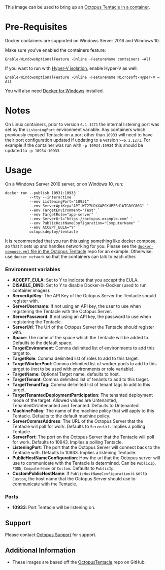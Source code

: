 This image can be used to bring up an [Octopus Tentacle in a container](https://octopus.com/docs/installation/octopus-tentacle-container).

# Pre-Requisites

Docker containers are supported on Windows Server 2016 and Windows 10. 

Make sure you've enabled the containers feature:

```
Enable-WindowsOptionalFeature -Online -FeatureName containers –All
```

If you want to run with [Hyper-V isolation](https://docs.microsoft.com/en-us/virtualization/windowscontainers/manage-containers/hyperv-container), enable Hyper-V as well:

```
Enable-WindowsOptionalFeature -Online -FeatureName Microsoft-Hyper-V –All
```

You will also need [Docker for Windows](https://www.docker.com/community-edition#/windows) installed.

# Notes #
On Linux containers, prior to version `6.1.1271` the internal listening port was set by the `ListeningPort` environment variable. Any containers which previously exposed Tentacle on a port other than `10933` will need to have their port configuration updated if updating to a version `>=6.1.1271`. For example if the container was run with `-p 10934:10934` this should be updated to `-p 10934:10933`.

# Usage #

On a Windows Server 2016 server, or on Windows 10, run:

```
docker run --publish 10931:10933 `
           --tty --interactive `
           --env ListeningPort="10931" `
           --env ServerApiKey="API-WZ27UDXXAPCKUPZSH1WTG8YC80G" `
           --env TargetEnvironment="Test" `
           --env TargetRole="app-server" `
           --env ServerUrl="https://octopus.example.com" `
           --env PublicHostNameConfiguration="ComputerName" `
           --env ACCEPT_EULA="Y" `
           octopusdeploy/tentacle
```


It is recommended that you run this using something like docker compose, so that it sets up and handles networking for you. Please see the [`docker-compose.yml` file in the Octopus Tentacle](https://github.com/OctopusDeploy/OctopusTentacle/blob/main/docker-compose.yml) repo for an example. Otherwise, use `docker network` so that the containers can talk to each other.

### Environment variables

- **ACCEPT_EULA**: Set to Y to indicate that you accept the EULA.
- **DISABLE_DIND**: Set to Y to disable Docker-in-Docker (used to run container images).
- **ServerApiKey**: The API Key of the Octopus Server the Tentacle should register with.
- **ServerUsername**: If not using an API key, the user to use when registering the Tentacle with the Octopus Server.
- **ServerPassword**: If not using an API key, the password to use when registering the Tentacle.
- **ServerUrl**: The Url of the Octopus Server the Tentacle should register with.
- **Space**: The name of the space which the Tentacle will be added to. Defaults to the default space.
- **TargetEnvironment**: Comma delimited list of environments to add this target to.
- **TargetRole**: Comma delimited list of roles to add to this target.
- **TargetWorkerPool**: Comma delimited list of worker pools to add to this target to (not to be used with environments or role variable).
- **TargetName**: Optional Target name, defaults to host.
- **TargetTenant**: Comma delimited list of tenants to add to this target.
- **TargetTenantTag**: Comma delimited list of tenant tags to add to this target.
- **TargetTenantedDeploymentParticipation**: The tenanted deployment mode of the target. Allowed values are Untenanted, TenantedOrUntenanted and Tenanted. Defaults to Untenanted.
- **MachinePolicy**: The name of the machine policy that will apply to this Tentacle. Defaults to the default machine policy.
- **ServerCommsAddress**: The URL of the Octopus Server that the Tentacle will poll for work. Defaults to `ServerUrl`. Implies a polling Tentacle.
- **ServerPort**: The port on the Octopus Server that the Tentacle will poll for work. Defaults to 10943. Implies a polling Tentacle.
- **ListeningPort**: The port that the Octopus Server will connect back to the Tentacle with. Defaults to 10933. Implies a listening Tentacle.
- **PublicHostNameConfiguration**: How the url that the Octopus server will use to communicate with the Tentacle is determined. Can be `PublicIp`, `FQDN`, `ComputerName` or `Custom`. Defaults to `PublicIp`.
- **CustomPublicHostName**: If `PublicHostNameConfiguration` is set to `Custom`, the host name that the Octopus Server should use to communicate with the Tentacle.


### Ports

- **10933**: Port Tentacle will be listening on.

## Support ##

Please contact [Octopus Support](https://octopus.com/support) for support.

## Additional Information ##

* These images are based off the [OctopusTentacle](https://github.com/OctopusDeploy/OctopusTentacle) repo on GitHub.
